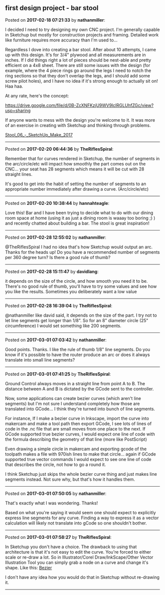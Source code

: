 ## first design project - bar stool
Posted on **2017-02-18 07:21:33** by **nathanmiller**:

I decided I need to try designing my own CNC project. I'm generally capable in Sketchup but mostly for construction projects and framing. Detailed work like furniture requires more accuracy than I'm used to...

Regardless I dove into creating a bar stool. After about 10 attempts, I came up with this design. It's for 3/4" plywood and all measurements are in inches. If I did things right a lot of pieces should be nest-able and pretty efficient on a 4x8 sheet. There are still some issues with the design (for example, where the 4 piece rings go around the legs I need to notch the ring sections so that they don't overlap the legs, and I should add some screw pilot holes), and I have no idea if it's strong enough to actually sit on! Haa haa. 

At any rate, here's the concept: 



https://drive.google.com/file/d/0B-ZcXNFKzjU9WV9lclRGLUhfZGc/view?usp=sharing



If anyone wants to mess with the design you're welcome to it. It was more of an exercise in creating with Sketchup and thinking through problems. 



 [Stool_06_-_SketchUp_Make_2017](//muut.com/u/maslowcnc/s3/:maslowcnc:YyAy:stool_06__sketchup_make_2017.png.jpg)

---

Posted on **2017-02-20 06:44:36** by **TheRiflesSpiral**:

Remember that for curves rendered in Sketchup, the number of segments in the arc/circle/etc will impact how smoothly the part comes out on the CNC... your seat has 28 segments which means it will be cut with 28 straight lines.



It's good to get into the habit of setting the number of segments to an appropriate number immediately after drawing a curve. (Arc/circle/etc)

---

Posted on **2017-02-20 10:38:44** by **hannahteagle**:

Love this! Bar and I have been trying to decide what to do with our dining room space at home (using it as just a dining room is waaay too boring ;) ) and recently chatted about building a bar. The stool is great inspiration!

---

Posted on **2017-02-28 12:55:02** by **nathanmiller**:

@TheRiflesSpiral I had no idea that's how Sketchup would output an arc. Thanks for the heads up! Do you have a recommended number of segments per 360 degree turn? Is there a good rule of thumb?

---

Posted on **2017-02-28 15:11:47** by **davidlang**:

it depends on the size of the circle, and how smooth you need it to be. There's no good rule of thumb, you'll have to try some values and see how you like the results. Sometimes you deliberately want a low value

---

Posted on **2017-02-28 16:39:04** by **TheRiflesSpiral**:

@nathanmiller like david said, it depends on the size of the part. I try not to let line segments get longer than 1/8". So for an 8" diameter circle (25" circumference) I would set something like 200 segments.

---

Posted on **2017-03-01 07:03:42** by **nathanmiller**:

Good points. Thanks. I like the rule of thumb 1/8" line segments. Do you know if it's possible to have the router produce an arc or does it always translate into small line segments?

---

Posted on **2017-03-01 07:41:25** by **TheRiflesSpiral**:

Ground Control always moves in a straight line from point A to B. The distance between A and B is dictated by the GCode sent to the controller.



Now, some applications can create bezier curves (which aren't line segments) but I'm not sure I understand completely how those are translated into GCode... I think they're turned into bunch of line segments.



For instance, If I make a bezier curve in Inkscape, import the curve into makercam and make a tool path then export GCode, I see lots of lines of code in the .nc file that are small moves from one place to the next. If GCode supported true bezier curves, I would expect one line of code with the formula describing the geometry of that line (more like PostScript)



Even drawing a simple circle in makercam and exporting gcode of the toolpath makes a file with 970ish lines to make that circle... again if GCode supported true vector commands I would expect to see one line of code that describes the circle, not how to go a round it.



I think Sketchup just skips the whole bezier curve thing and just makes line segments instead. Not sure why, but that's how it handles them.

---

Posted on **2017-03-01 07:50:05** by **nathanmiller**:

That's exactly what I was wondering. Thanks! 

Based on what you're saying it would seem one should expect to explicitly express line segments for any curve. Finding a way to express it as a vector calculation will likely not translate into gCode so one shouldn't bother.

---

Posted on **2017-03-01 07:58:27** by **TheRiflesSpiral**:

In Sketchup you don't have a choice. The drawback to using that architecture is that it's not easy to edit the curve. You're forced to either scale or re-draw a lot. So in Illustrator/Corel Draw/InkScape/Other Vector Illustration Tool you can simply grab a node on a curve and change it's shape. Like this:  [Bezier](//muut.com/u/maslowcnc/s1/:maslowcnc:rZyO:bezier.jpg.jpg) 



I don't have any idea how you would do that in Sketchup without re-drawing it.

---

